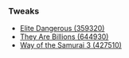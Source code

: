 ### Tweaks

- [Elite Dangerous (359320)](./359320.json)
- [They Are Billions (644930)](./644930.json)
- [Way of the Samurai 3 (427510)](./427510.json)

